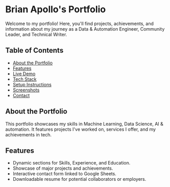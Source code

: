 # Brian Apollo's Portfolio

Welcome to my portfolio! Here, you'll find projects, achievements, and information about my journey as a Data & Automation Engineer, Community Leader, and Technical Writer.

## Table of Contents
- [About the Portfolio](#about-the-portfolio)
- [Features](#features)
- [Live Demo](#live-demo)
- [Tech Stack](#tech-stack)
- [Setup Instructions](#setup-instructions)
- [Screenshots](#screenshots)
- [Contact](#contact)

## About the Portfolio
This portfolio showcases my skills in Machine Learning, Data Science, AI & automation. It features projects I've worked on, services I offer, and my achievements in tech.

## Features
- Dynamic sections for Skills, Experience, and Education.
- Showcase of major projects and achievements.
- Interactive contact form linked to Google Sheets.
- Downloadable resume for potential collaborators or employers.





